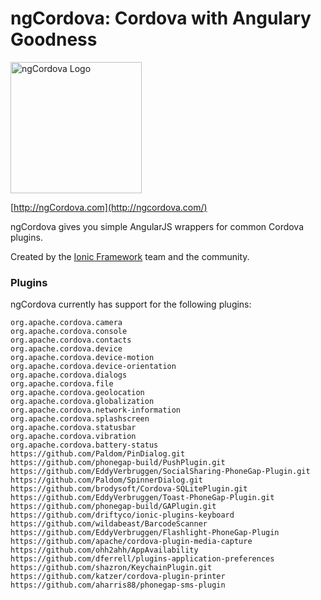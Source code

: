 ngCordova: Cordova with Angulary Goodness
==========

<img src="http://ionicframework.com/img/ngcordova-context-logo.png" alt="ngCordova Logo" width="210px" height="210px" />

[http://ngCordova.com](http://ngcordova.com/)

ngCordova gives you simple AngularJS wrappers for common Cordova plugins.

Created by the [Ionic Framework](http://ionicframework.com/) team and the community.

### Plugins

ngCordova currently has support for the following plugins:

```
org.apache.cordova.camera
org.apache.cordova.console
org.apache.cordova.contacts
org.apache.cordova.device
org.apache.cordova.device-motion
org.apache.cordova.device-orientation
org.apache.cordova.dialogs
org.apache.cordova.file
org.apache.cordova.geolocation
org.apache.cordova.globalization
org.apache.cordova.network-information
org.apache.cordova.splashscreen
org.apache.cordova.statusbar
org.apache.cordova.vibration
org.apache.cordova.battery-status
https://github.com/Paldom/PinDialog.git
https://github.com/phonegap-build/PushPlugin.git
https://github.com/EddyVerbruggen/SocialSharing-PhoneGap-Plugin.git
https://github.com/Paldom/SpinnerDialog.git
https://github.com/brodysoft/Cordova-SQLitePlugin.git
https://github.com/EddyVerbruggen/Toast-PhoneGap-Plugin.git
https://github.com/phonegap-build/GAPlugin.git
https://github.com/driftyco/ionic-plugins-keyboard
https://github.com/wildabeast/BarcodeScanner
https://github.com/EddyVerbruggen/Flashlight-PhoneGap-Plugin
https://github.com/apache/cordova-plugin-media-capture
https://github.com/ohh2ahh/AppAvailability
https://github.com/dferrell/plugins-application-preferences
https://github.com/shazron/KeychainPlugin.git
https://github.com/katzer/cordova-plugin-printer
https://github.com/aharris88/phonegap-sms-plugin
```
